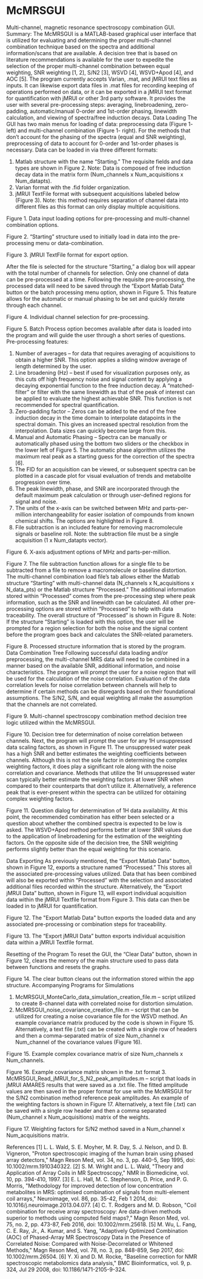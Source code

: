 # McMRSGUI
Multi-channel, magnetic resonance spectroscopy combination GUI.  
Summary: The McMRSGUI is a MATLAB-based graphical user interface that is utilized for evaluating and determining the proper multi-channel combination technique based on the spectra and additional information/scans that are available. A decision tree that is based on literature recommendations is available for the user to expedite the selection of the proper multi-channel combination between equal weighting, SNR weighting [1, 2], S/N2 [3], WSVD [4], WSVD+Apod [4], and AOC [5]. The program currently accepts Varian, .mat, and jMRUI text files as inputs. It can likewise export data files in .mat files for recording keeping of operations performed on data, or it can be exported in a jMRUI text format for quantification with jMRUI or other 3rd party software. It provides the user with several pre-processing steps: averaging, linebroadening, zero-padding, automatic/manual 0-order and 1st-order phasing, linewidth calculation, and viewing of spectra/free induction decays. 
Data Loading
The GUI has two main menus for loading of data: preprocessing data (Figure 1- left) and multi-channel combination (Figure 1- right). For the methods that don’t account for the phasing of the spectra (equal and SNR weighting), preprocessing of data to account for 0-order and 1st-order phases is necessary. Data can be loaded in via three different formats: 
1.	Matlab structure with the name “Starting.” The requisite fields and data types are shown in Figure 2. Note: Data is composed of free induction decay data in the matrix form (Num_channels x Num_acquisitions x Num_datapts).
2.	Varian format with the .fid folder organization.
3.	jMRUI TextFile format with subsequent acquisitions labeled below (Figure 3). Note: this method requires separation of channel data into different files as this format can only display multiple acquisitions. 
  
Figure 1. Data input loading options for pre-processing and multi-channel combination options.
 
Figure 2. “Starting” structure used to initially load in data into the pre-processing menu or data-combination.
 
Figure 3. jMRUI TextFile format for export option.

After the file is selected for the structure “Starting,” a dialog box will appear with the total number of channels for selection. Only one channel of data can be pre-processed at a time. Following the requisite pre-processing, the processed data will need to be saved through the “Export Matlab Data” button or the batch processing menu option, shown in Figure 5. This feature allows for the automatic or manual phasing to be set and quickly iterate through each channel. 
 
Figure 4. Individual channel selection for pre-processing.
 
Figure 5. Batch Process option becomes available after data is loaded into the program and will guide the user through a short series of questions.
Pre-processing features: 
1.	Number of averages – for data that requires averaging of acquisitions to obtain a higher SNR. This option applies a sliding window average of length determined by the user. 
2.	Line broadening (Hz) – best if used for visualization purposes only, as this cuts off high frequency noise and signal content by applying a decaying exponential function to the free induction decay. A “matched-filter” or filter with the same linewidth as that of the peak of interest can be applied to evaluate the highest achievable SNR. This function is not recommended for spectral quantification. 
3.	Zero-padding factor – Zeros can be added to the end of the free induction decay in the time domain to interpolate datapoints in the spectral domain. This gives an increased spectral resolution from the interpolation. Data sizes can quickly become large from this. 
4.	Manual and Automatic Phasing – Spectra can be manually or automatically phased using the bottom two sliders or the checkbox in the lower left of Figure 5. The automatic phase algorithm utilizes the maximum real peak as a starting guess for the correction of the spectra [6].
5.	The FID for an acquisition can be viewed, or subsequent spectra can be plotted in a cascade plot for visual evaluation of trends and metabolite progression over time. 
6.	The peak linewidth, phase, and SNR are incorporated through the default maximum peak calculation or through user-defined regions for signal and noise. 
7.	The units of the x-axis can be switched between MHz and parts-per-million interchangeability for easier isolation of compounds from known chemical shifts. The options are highlighted in Figure 8. 
8.	File subtraction is an included feature for removing macromolecule signals or baseline roll. Note: the subtraction file must be a single acquisition (1 x Num_datapts vector). 
 
Figure 6. X-axis adjustment options of MHz and parts-per-million.
 
Figure 7. The file subtraction function allows for a single file to be subtracted from a file to remove a macromolecule or baseline distortion.
The multi-channel combination load file’s tab allows either the Matlab structure “Starting” with multi-channel data (N_channels x N_acquisitions x N_data_pts) or the Matlab structure “Processed.”  The additional information stored within “Processed” comes from the pre-processing step where peak information, such as the SNR and linewidth can be calculated. All other pre-processing options are stored within “Processed” to help with data traceability. The overall structure of “Processed” is shown in Figure 8. Note: If the structure “Starting” is loaded with this option, the user will be prompted for a region selection for both the noise and the signal content before the program goes back and calculates the SNR-related parameters. 
 
Figure 8. Processed structure information that is stored by the program.
Data Combination Tree
Following successful data loading and/or preprocessing, the multi-channel MRS data will need to be combined in a manner based on the available SNR, additional information, and noise characteristics. The program will prompt the user for a noise region that will be used for the calculation of the noise correlation. Evaluation of the data correlation levels for noise correlation between channels will help to determine if certain methods can be disregards based on their foundational assumptions. The S/N2, S/N, and equal weighting all make the assumption that the channels are not correlated.  
 
Figure 9. Multi-channel spectroscopy combination method decision tree logic utilized within the McMRSGUI.
 
Figure 10. Decision tree for determination of noise correlation between channels.
Next, the program will prompt the user for any 1H unsuppressed data scaling factors, as shown in Figure 11. The unsuppressed water peak has a high SNR and better estimates the weighting coefficients between channels. Although this is not the sole factor in determining the complex weighting factors, it does play a significant role along with the noise correlation and covariance. Methods that utilize the 1H unsuppressed water scan typically better estimate the weighting factors at lower SNR when compared to their counterparts that don’t utilize it. Alternatively, a reference peak that is ever-present within the spectra can be utilized for obtaining complex weighting factors. 
 
Figure 11. Question dialog for determination of 1H data availability.
At this point, the recommended combination has either been selected or a question about whether the combined spectra is expected to be low is asked. The WSVD+Apod method performs better at lower SNR values due to the application of linebroadening for the estimation of the weighting factors. On the opposite side of the decision tree, the SNR weighting performs slightly better than the equal weighting for this scenario.   

Data Exporting
As previously mentioned, the “Export Matlab Data” button, shown in Figure 12, exports a structure named “Processed.” This stores all the associated pre-processing values utilized. Data that has been combined will also be exported within “Processed” with the selection and associated additional files recorded within the structure. Alternatively, the “Export jMRUI Data” button, shown in Figure 13, will export individual acquisition data within the jMRUI Textfile format from Figure 3. This data can then be loaded in to jMRUI for quantification.   
 
Figure 12. The "Export Matlab Data" button exports the loaded data and any associated pre-processing or combination steps for traceability.
 
Figure 13. The “Export jMRUI Data” button exports individual acquisition data within a jMRUI Textfile format.

Resetting of the Program
To reset the GUI, the “Clear Data” button, shown in Figure 12, clears the memory of the main structure used to pass data between functions and resets the graphs. 
 
Figure 14. The clear button cleans out the information stored within the app structure.
Accompanying Programs for Simulations
1.	McMRSGUI_MonteCarlo_data_simulation_creation_file.m – script utilized to create 8-channel data with correlated noise for distortion simulation.
2.	McMRSGUI_noise_covariance_creation_file.m – script that can be utilized for creating a noise covariance file for the WSVD method. An example covariance matrix produced by the code is shown in Figure 15. Alternatively, a text file (.txt) can be created with a single row of headers and then a comma-separated matrix of size Num_channel x Num_channel of the covariance values (Figure 16).
 
Figure 15. Example complex covariance matrix of size Num_channels x Num_channels.
 
Figure 16. Example covariance matrix shown in the .txt format
3.	McMRSGUI_Read_jMRUI_for_S_N2_peak_amplitudes.m – script that loads in jMRUI AMARES results that were saved as a .txt file. The fitted amplitude values are then saved in the proper format for use with the McMRSGUI for the S/N2 combination method reference peak amplitudes. An example of the weighting factors is shown in Figure 17. Alternatively, a text file (.txt) can be saved with a single row header and then a comma separated (Num_channel x Num_acquisitions) matrix of the weights.

 
Figure 17. Weighting factors for S/N2 method saved in a Num_channel x Num_acquisitions matrix.
 



References
[1]	L. L. Wald, S. E. Moyher, M. R. Day, S. J. Nelson, and D. B. Vigneron, "Proton spectroscopic imaging of the human brain using phased array detectors," Magn Reson Med, vol. 34, no. 3, pp. 440-5, Sep 1995, doi: 10.1002/mrm.1910340322.
[2]	S. M. Wright and L. L. Wald, "Theory and Application of Array Coils in MR Spectroscopy," NMR in Biomedicine, vol. 10, pp. 394-410, 1997.
[3]	E. L. Hall, M. C. Stephenson, D. Price, and P. G. Morris, "Methodology for improved detection of low concentration metabolites in MRS: optimised combination of signals from multi-element coil arrays," Neuroimage, vol. 86, pp. 35-42, Feb 1 2014, doi: 10.1016/j.neuroimage.2013.04.077.
[4]	C. T. Rodgers and M. D. Robson, "Coil combination for receive array spectroscopy: Are data-driven methods superior to methods using computed field maps?," Magn Reson Med, vol. 75, no. 2, pp. 473-87, Feb 2016, doi: 10.1002/mrm.25618.
[5]	M. Wu, L. Fang, C. E. Ray, Jr., A. Kumar, and S. Yang, "Adaptively Optimized Combination (AOC) of Phased-Array MR Spectroscopy Data in the Presence of Correlated Noise: Compared with Noise-Decorrelated or Whitened Methods," Magn Reson Med, vol. 78, no. 3, pp. 848-859, Sep 2017, doi: 10.1002/mrm.26504.
[6]	Y. Xi and D. M. Rocke, "Baseline correction for NMR spectroscopic metabolomics data analysis," BMC Bioinformatics, vol. 9, p. 324, Jul 29 2008, doi: 10.1186/1471-2105-9-324.

